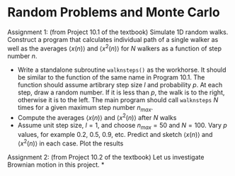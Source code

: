 # Random Problems and Monte Carlo
Assignment 1: (from Project 10.1 of the textbook) Simulate 1D random walks. Construct a program that calculates individual path of a single walker as well as the averages $\left<x(n)\right>$ and $\left<x^2(n)\right>$ for $N$ walkers as a function of step number $n$. 
 * Write a standalone subroutine `walknsteps()` as the workhorse. It should be similar to the function of the same name in Program 10.1. The function should assume artibrary step size $l$ and probability $p$. At each step, draw a random number. If it is less than $p$, the walk is to the right, otherwise it is to the left. The main program should call `walknsteps` $N$ times for a given maximum step number $n_{max}$.
* Compute the averages $\left<x(n)\right>$ and $\left<x^2(n)\right>$ after $N$ walks
* Assume unit step size, $l=1$, and choose $n_{max}=50$ and $N=100$. Vary $p$ values, for example $0.2$, $0.5$, $0.9$, etc. Predict and sketch $\left<x(n)\right>$ and $\left<x^2(n)\right>$ in each case. Plot the results

Assignment 2: (from Project 10.2 of the textbook) Let us investigate Brownian motion in this project. 
* 
